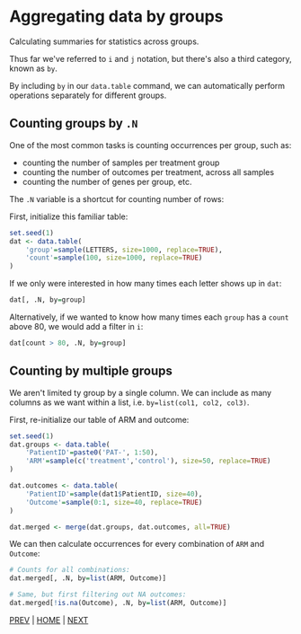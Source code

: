 # Aggregating data by groups

Calculating summaries for statistics across groups.

Thus far we've referred to `i` and `j` notation, but there's also a
third category, known as `by`.

By including `by` in our `data.table` command, we can automatically
perform operations separately for different groups.

## Counting groups by `.N`

One of the most common tasks is counting occurrences per group, such as:
* counting the number of samples per treatment group
* counting the number of outcomes per treatment, across all samples
* counting the number of genes per group, etc.

The `.N` variable is a shortcut for counting number of rows:

First, initialize this familiar table:
```R
set.seed(1)
dat <- data.table(
    'group'=sample(LETTERS, size=1000, replace=TRUE),
    'count'=sample(100, size=1000, replace=TRUE)
)
```

If we only were interested in how many times each letter shows up in `dat`:

```R
dat[, .N, by=group]
```

Alternatively, if we wanted to know how many times each `group` has a
`count` above 80, we would add a filter in `i`:

```R
dat[count > 80, .N, by=group]
```

## Counting by multiple groups

We aren't limited ty group by a single column. We can include as many
columns as we want within a list, i.e. `by=list(col1, col2, col3)`.

First, re-initialize our table of ARM and outcome:
```R
set.seed(1)
dat.groups <- data.table(
    'PatientID'=paste0('PAT-', 1:50),
    'ARM'=sample(c('treatment','control'), size=50, replace=TRUE)
)

dat.outcomes <- data.table(
    'PatientID'=sample(dat1$PatientID, size=40),
    'Outcome'=sample(0:1, size=40, replace=TRUE)
)

dat.merged <- merge(dat.groups, dat.outcomes, all=TRUE)
```

We can then calculate occurrences for every combination of `ARM` and
`Outcome`:
```R
# Counts for all combinations:
dat.merged[, .N, by=list(ARM, Outcome)]

# Same, but first filtering out NA outcomes:
dat.merged[!is.na(Outcome), .N, by=list(ARM, Outcome)]      
```


[PREV](README.md) | [HOME](/README.md) | [NEXT](A.md)
